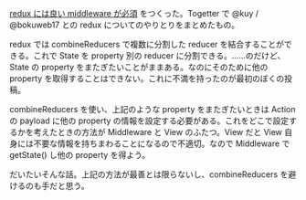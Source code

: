 [redux には良い middleware が必須](http://togetter.com/li/979237) をつくった。Togetter で @kuy / @bokuweb17 との redux についてのやりとりをまとめたもの。

redux では combineReducers で複数に分割した reducer を結合することができる。これで State を property 別の reducer に分割できる。……のだけど、State の property をまたぎたいことがままある。なのにそのために他の property を取得することはできない。これに不満を持ったのが最初のぼくの投稿。

combineReducers を使い、上記のような property をまたぎたいときは Action の payload に他の property の情報を設定する必要がある。これをどこで設定するかを考えたときの方法が Middleware と View のふたつ。View だと View 自身には不要な情報を持ちまわることになるので不適切。なので Middleware で getState() し他の property を得よう。

だいたいそんな話。上記の方法が最善とは限らないし、combineReducers を避けるのも手だと思う。

